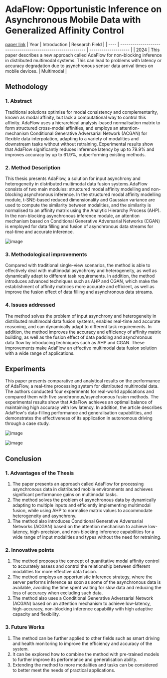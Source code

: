 # AdaFlow: Opportunistic Inference on Asynchronous Mobile Data with Generalized Affinity Control
[paper link](https://arxiv.org/pdf/2410.24028) 
| Year | Introduction                                                         | Research Field                 |
| ---- | ------------------------------------------------------------ | -------------------- |
| 2024 |  This paper describes a new approach called AdaFlow for non-blocking inference in distributed multimodal systems. This can lead to problems with latency or accuracy degradation due to asynchronous sensor data arrival times on mobile devices.          |  Multimodal        |

## Methodology

### 1. Abstract
Traditional solutions optimise for modal consistency and complementarity, known as modal affinity, but lack a computational way to control this affinity. AdaFlow uses a hierarchical analysis-based normalisation matrix to form structured cross-modal affinities, and employs an attention-mechanism Conditional Generative Adversarial Network (ACGAN) for flexible data interpolation, adapting to a variety of modalities and downstream tasks without without retraining. Experimental results show that AdaFlow significantly reduces inference latency by up to 79.9% and improves accuracy by up to 61.9%, outperforming existing methods.

### 2. Method Description 
This thesis presents AdaFlow, a solution for input asynchrony and heterogeneity in distributed multimodal data fusion systems.AdaFlow consists of two main modules: structured modal affinity modelling and non-blocking asynchronous inference. In the structured modal affinity modelling module, t-SNE-based reduced dimensionality and Gaussian variance are used to compute the similarity between modalities, and the similarity is normalised to an affinity matrix using the Analytic Hierarchy Process (AHP). In the non-blocking asynchronous inference module, an attention mechanism based on Conditional Generative Adversarial Networks (CGAN) is employed for data filling and fusion of asynchronous data streams for real-time and accurate inference.

![image](https://github.com/user-attachments/assets/2356932f-f004-4922-8b22-6ee037449067)

### 3. Methodological improvements
Compared with traditional single-view scenarios, the method is able to effectively deal with multimodal asynchrony and heterogeneity, as well as dynamically adapt to different task requirements. In addition, the method introduces advanced techniques such as AHP and CGAN, which make the establishment of affinity matrices more accurate and efficient, as well as improve the fusion effect of data filling and asynchronous data streams.

### 4. Issues addressed 
The method solves the problem of input asynchrony and heterogeneity in distributed multimodal data fusion systems, enables real-time and accurate reasoning, and can dynamically adapt to different task requirements. In addition, the method improves the accuracy and efficiency of affinity matrix building, as well as the fusion effect of data padding and asynchronous data flow by introducing techniques such as AHP and CGAN. These improvements make AdaFlow an effective multimodal data fusion solution with a wide range of applications.

## Experiments
This paper presents comparative and analytical results on the performance of AdaFlow, a real-time processing system for distributed multimodal data. The authors conducted four experiments for real-world applications and compared them with five synchronous/asynchronous fusion methods. The experimental results show that AdaFlow achieves an optimal balance of maintaining high accuracy with low latency. In addition, the article describes AdaFlow's data-filling performance and generalisation capabilities, and demonstrates the effectiveness of its application in autonomous driving through a case study. 

![image](https://github.com/user-attachments/assets/5211e364-afd8-42c0-9be6-4f2ffd6d1204)

![image](https://github.com/user-attachments/assets/049e3c97-842c-46ab-b7c8-6efc5014a7e1)

## Conclusion

### 1. Advantages of the Thesis
  1. The paper presents an approach called AdaFlow for processing asynchronous data in distributed mobile environments and achieves significant performance gains on multimodal tasks.
  2. The method solves the problem of asynchronous data by dynamically adapting to multiple inputs and efficiently implementing multimodal fusion, while using AHP to normalise matrix values to accommodate heterogeneity and asynchrony.
  3. The method also introduces Conditional Generative Adversarial Networks (ACGAN) based on the attention mechanism to achieve low-latency, high-precision, and non-blocking inference capabilities for a wide range of input modalities and types without the need for retraining.

### 2. Innovative points
  1. The method proposes the concept of quantitative modal affinity control to accurately assess and control the relationship between different modalities for more effective data fusion.
  2. The method employs an opportunistic inference strategy, where the server performs inference as soon as some of the asynchronous data is available, avoiding the time spent waiting for slow data and reducing the loss of accuracy when excluding such data.
  3. The method also uses a Conditional Generative Adversarial Network (ACGAN) based on an attention mechanism to achieve low-latency, high-accuracy, non-blocking inference capability with high adaptive capacity and flexibility.
     
### 3. Future Works
  1. The method can be further applied to other fields such as smart driving and health monitoring to improve the efficiency and accuracy of the system.
  2. It can be explored how to combine the method with pre-trained models to further improve its performance and generalisation ability.
  3. Extending the method to more modalities and tasks can be considered to better meet the needs of practical applications.  
